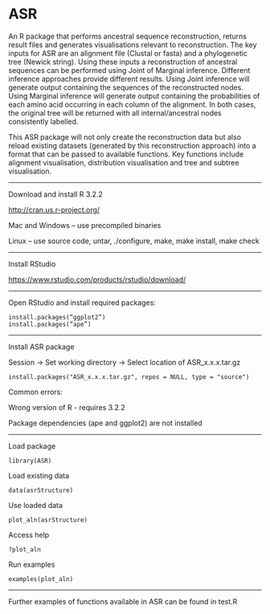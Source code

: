 # ASR

An R package that performs ancestral sequence reconstruction, returns result files and generates visualisations relevant to reconstruction. The key inputs for ASR are an alignment file (Clustal or fasta) and a phylogenetic tree (Newick string). Using these inputs a reconstruction of ancestral sequences can be performed using Joint of Marginal inference. Different inference approaches provide different results. Using Joint inference will generate output containing the sequences of the reconstructed nodes. Using Marginal inference will generate output containing the probabilities of each amino acid occurring in each column of the alignment. In both cases, the original tree will be returned with all internal/ancestral nodes consistently labelled.

This ASR package will not only create the reconstruction data but also reload existing datasets (generated by this reconstruction approach) into a format that can be passed to available functions. Key functions include alignment visualisation, distribution visualisation and tree and subtree visualisation.

----------------------------------------
Download and install R 3.2.2

http://cran.us.r-project.org/ 

Mac and Windows – use precompiled binaries

Linux – use source code, untar, ./configure, make, make install, make check

----------------------------------------
Install RStudio

https://www.rstudio.com/products/rstudio/download/ 

----------------------------------------
Open RStudio and install required packages:

    install.packages(“ggplot2”)
    install.packages(“ape”)

----------------------------------------
Install ASR package

Session -> Set working directory -> Select location of ASR_x.x.x.tar.gz

    install.packages("ASR_x.x.x.tar.gz", repos = NULL, type = "source")

Common errors:

Wrong version of R - requires 3.2.2

Package dependencies (ape and ggplot2) are not installed

----------------------------------------
Load package

    library(ASR)

Load existing data

    data(asrStructure)

Use loaded data

    plot_aln(asrStructure)

Access help 

    ?plot_aln

Run examples

    examples(plot_aln)

----------------------------------------
Further examples of functions available in ASR can be found in test.R
